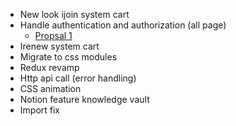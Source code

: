 - New look ijoin system cart
- Handle authentication and authorization (all page)
  - [Propsal 1](https://github.com/rub1cc/byu-fe-wiki/blob/main/proposals/authentication.md)
- Irenew system cart
- Migrate to css modules
- Redux revamp
- Http api call (error handling)
- CSS animation
- Notion feature knowledge vault
- Import fix

